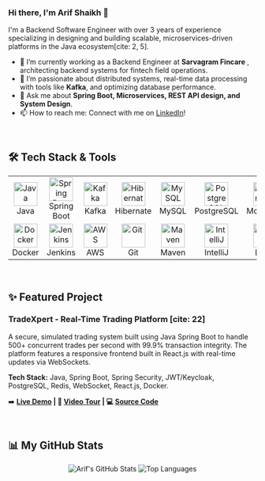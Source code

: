 ### Hi there, I'm Arif Shaikh 👋

I'm a Backend Software Engineer with over 3 years of experience specializing in designing and building scalable, microservices-driven platforms in the Java ecosystem[cite: 2, 5].

- 🔭 I’m currently working as a Backend Engineer at **Sarvagram Fincare** , architecting backend systems for fintech field operations.
- 🌱 I’m passionate about distributed systems, real-time data processing with tools like **Kafka**, and optimizing database performance.
- 💬 Ask me about **Spring Boot, Microservices, REST API design, and System Design**.
- 📫 How to reach me: Connect with me on [LinkedIn](https://linkedin.com/in/mohd-arif-shaikh)!

<br/>

## 🛠️ Tech Stack & Tools

<table>
  <tr>
    <td align="center" width="96">
      <a href="#-tech-stack">
        <img src="https://skillicons.dev/icons?i=java" width="48" height="48" alt="Java" />
      </a>
      <br>Java
    </td>
    <td align="center" width="96">
      <a href="#-tech-stack">
        <img src="https://skillicons.dev/icons?i=spring" width="48" height="48" alt="Spring Boot" />
      </a>
      <br>Spring Boot
    </td>
    <td align="center" width="96">
      <a href="#-tech-stack">
        <img src="https://skillicons.dev/icons?i=kafka" width="48" height="48" alt="Kafka" />
      </a>
      <br>Kafka
    </td>
        <td align="center" width="96">
      <a href="#-tech-stack">
        <img src="https://skillicons.dev/icons?i=hibernate" width="48" height="48" alt="Hibernate" />
      </a>
      <br>Hibernate
    </td>
    <td align="center" width="96">
      <a href="#-tech-stack">
        <img src="https://skillicons.dev/icons?i=mysql" width="48" height="48" alt="MySQL" />
      </a>
      <br>MySQL
    </td>
    <td align="center" width="96">
      <a href="#-tech-stack">
        <img src="https://skillicons.dev/icons?i=postgres" width="48" height="48" alt="PostgreSQL" />
      </a>
      <br>PostgreSQL
    </td>
    <td align="center" width="96">
      <a href="#-tech-stack">
        <img src="https://skillicons.dev/icons?i=mongodb" width="48" height="48" alt="MongoDB" />
      </a>
      <br>MongoDB
    </td>
     <td align="center" width="96">
      <a href="#-tech-stack">
        <img src="https://skillicons.dev/icons?i=redis" width="48" height="48" alt="Redis" />
      </a>
      <br>Redis
    </td>
  </tr>
  <tr>
    <td align="center" width="96">
      <a href="#-tech-stack">
        <img src="https://skillicons.dev/icons?i=docker" width="48" height="48" alt="Docker" />
      </a>
      <br>Docker
    </td>
    <td align="center" width="96">
      <a href="#-tech-stack">
        <img src="https://skillicons.dev/icons?i=jenkins" width="48" height="48" alt="Jenkins" />
      </a>
      <br>Jenkins
    </td>
    <td align="center" width="96">
      <a href="#-tech-stack">
        <img src="https://skillicons.dev/icons?i=aws" width="48" height="48" alt="AWS" />
      </a>
      <br>AWS
    </td>
    <td align="center" width="96">
      <a href="#-tech-stack">
        <img src="https://skillicons.dev/icons?i=git" width="48" height="48" alt="Git" />
      </a>
      <br>Git
    </td>
    <td align="center" width="96">
      <a href="#-tech-stack">
        <img src="https://skillicons.dev/icons?i=maven" width="48" height="48" alt="Maven" />
      </a>
      <br>Maven
    </td>
        <td align="center" width="96">
      <a href="#-tech-stack">
        <img src="https://skillicons.dev/icons?i=idea" width="48" height="48" alt="IntelliJ" />
      </a>
      <br>IntelliJ
    </td>
    <td align="center" width="96">
      <a href="#-tech-stack">
        <img src="https://skillicons.dev/icons?i=linux" width="48" height="48" alt="Linux" />
      </a>
      <br>Linux
    </td>
    <td align="center" width="96">
      <a href="#-tech-stack">
        <img src="https://skillicons.dev/icons?i=react" width="48" height="48" alt="React" />
      </a>
      <br>React
    </td>
  </tr>
</table>

<br/>

## ✨ Featured Project

### TradeXpert - Real-Time Trading Platform [cite: 22]

A secure, simulated trading system built using Java Spring Boot to handle 500+ concurrent trades per second with 99.9% transaction integrity. The platform features a responsive frontend built in React.js with real-time updates via WebSockets.

**Tech Stack:** Java, Spring Boot, Spring Security, JWT/Keycloak, PostgreSQL, Redis, WebSocket, React.js, Docker.

➡️ **[Live Demo](https://your-live-demo-link.com) | 🎥 [Video Tour](https://your-youtube-link.com) | 💻 [Source Code](https://github.com/mohd-arif-shaikh/TradeXpert)**

<br/>

## 📊 My GitHub Stats

<p align="center">
  <img src="https://github-readme-stats.vercel.app/api?username=mohd-arif-shaikh&show_icons=true&theme=radical" alt="Arif's GitHub Stats" />
  <img src="https://github-readme-stats.vercel.app/api/top-langs/?username=mohd-arif-shaikh&layout=compact&theme=radical" alt="Top Languages" />
</p>

